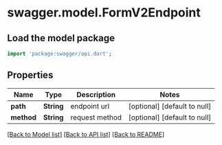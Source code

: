 # swagger.model.FormV2Endpoint

## Load the model package
```dart
import 'package:swagger/api.dart';
```

## Properties
Name | Type | Description | Notes
------------ | ------------- | ------------- | -------------
**path** | **String** | endpoint url | [optional] [default to null]
**method** | **String** | request method | [optional] [default to null]

[[Back to Model list]](../README.md#documentation-for-models) [[Back to API list]](../README.md#documentation-for-api-endpoints) [[Back to README]](../README.md)



